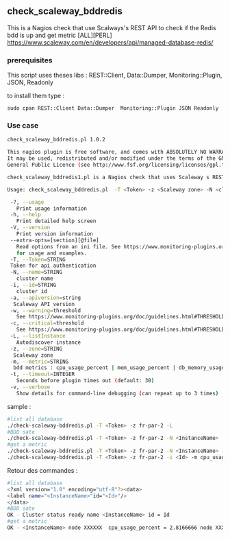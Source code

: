 ## check_scaleway_bddredis

This is a Nagios check that use Scalways's REST API to check if the Redis bdd is up and get metric [ALL][PERL]
https://www.scaleway.com/en/developers/api/managed-database-redis/
### prerequisites

This script uses theses libs : REST::Client, Data::Dumper, Monitoring::Plugin, JSON, Readonly

to install them type :

```
sudo cpan REST::Client Data::Dumper  Monitoring::Plugin JSON Readonly 
```

### Use case

```bash
check_scaleway_bddredis.pl 1.0.2

This nagios plugin is free software, and comes with ABSOLUTELY NO WARRANTY.
It may be used, redistributed and/or modified under the terms of the GNU
General Public Licence (see http://www.fsf.org/licensing/licenses/gpl.txt).

check_scaleway_bddredis1.pl is a Nagios check that uses Scaleway s REST API to get redis bdd metrics

Usage: check_scaleway_bddredis.pl  -T <Token> -z <Scaleway zone> -N <cluster name> | -i <id> | -L [-m <Metric_Name> -w <threshold> -c <threshold> ]

 -?, --usage
   Print usage information
 -h, --help
   Print detailed help screen
 -V, --version
   Print version information
 --extra-opts=[section][@file]
   Read options from an ini file. See https://www.monitoring-plugins.org/doc/extra-opts.html
   for usage and examples.
 -T, --Token=STRING
 Token for api authentication
 -N, --name=STRING
   cluster name
 -i, --id=STRING
   cluster id
 -a, --apiversion=string
  Scaleway API version
 -w, --warning=threshold
   See https://www.monitoring-plugins.org/doc/guidelines.html#THRESHOLDFORMAT for the threshold format.
 -c, --critical=threshold
   See https://www.monitoring-plugins.org/doc/guidelines.html#THRESHOLDFORMAT for the threshold format.
 -L, --listInstance
   Autodiscover instance
 -z, --zone=STRING
  Scaleway zone
 -m, --metric=STRING
  bdd metrics : cpu_usage_percent | mem_usage_percent | db_memory_usage_percent
 -t, --timeout=INTEGER
   Seconds before plugin times out (default: 30)
 -v, --verbose
   Show details for command-line debugging (can repeat up to 3 times)
```

sample :

```bash
#list all database 
./check-scaleway-bddredis.pl -T <Token> -z fr-par-2 -L
#BDD sate
./check-scaleway-bddredis.pl -T <Token> -z fr-par-2 -N <InstanceName>
#get a metric
./check-scaleway-bddredis.pl -T <Token> -z fr-par-2 -N <InstanceName> -m cpu_usage_percent
./check-scaleway-bddredis.pl -T <Token> -z fr-par-2 -i <Id> -m cpu_usage_percent
```

Retour des commandes :

```bash
#list all database
<?xml version="1.0" encoding="utf-8"?><data>
<label name="<InstanceName>"id="<Id>"/>
</data>
#BDD sate
OK - Cluster status ready name <InstanceName> id = Id
#get a metric
OK - <InstanceName> node XXXXXX  cpu_usage_percent = 2.8166666 node XXXXXXX  cpu_usage_percent = 4.0583334 node XXXXXX  cpu_usage_percent = 2.1333334 | cpu_usage_percent_XXXXXX=2.8166666%;; cpu_usage_percent_XXXXXX=4.0583334%;; cpu_usage_percent_XXXXXX=2.1333334%;;
```
